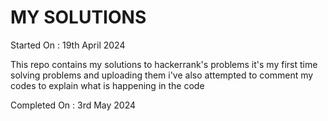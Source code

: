 # MY SOLUTIONS 

Started On : 19th April 2024

This repo contains my solutions to hackerrank's problems 
it's my first time solving problems and uploading them 
i've also attempted to comment my codes to explain what is happening in the code 

Completed On : 3rd May 2024
